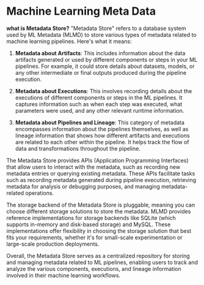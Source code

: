 # Machine Learning Meta Data

**what is Metadata Store?**
"Metadata Store" refers to a database system used by ML Metadata (MLMD) to store various types of metadata related to machine learning pipelines. Here's what it means:

1. **Metadata about Artifacts**: This includes information about the data artifacts generated or used by different components or steps in your ML pipelines. For example, it could store details about datasets, models, or any other intermediate or final outputs produced during the pipeline execution.

2. **Metadata about Executions**: This involves recording details about the executions of different components or steps in the ML pipelines. It captures information such as when each step was executed, what parameters were used, and any other relevant runtime information.

3. **Metadata about Pipelines and Lineage**: This category of metadata encompasses information about the pipelines themselves, as well as lineage information that shows how different artifacts and executions are related to each other within the pipeline. It helps track the flow of data and transformations throughout the pipeline.

The Metadata Store provides APIs (Application Programming Interfaces) that allow users to interact with the metadata, such as recording new metadata entries or querying existing metadata. These APIs facilitate tasks such as recording metadata generated during pipeline execution, retrieving metadata for analysis or debugging purposes, and managing metadata-related operations.

The storage backend of the Metadata Store is pluggable, meaning you can choose different storage solutions to store the metadata. MLMD provides reference implementations for storage backends like SQLite (which supports in-memory and disk-based storage) and MySQL. These implementations offer flexibility in choosing the storage solution that best fits your requirements, whether it's for small-scale experimentation or large-scale production deployments.

Overall, the Metadata Store serves as a centralized repository for storing and managing metadata related to ML pipelines, enabling users to track and analyze the various components, executions, and lineage information involved in their machine learning workflows.
